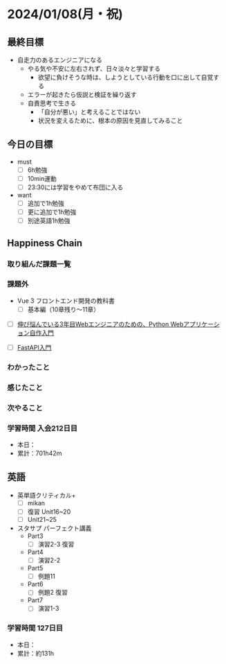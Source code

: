# 2024/01/08(月・祝)

## 最終目標

- 自走力のあるエンジニアになる
  - やる気や不安に左右されず、日々淡々と学習する
    - 欲望に負けそうな時は、しようとしている行動を口に出して自覚する
  - エラーが起きたら仮説と検証を繰り返す
  - 自責思考で生きる
    - 「自分が悪い」と考えることではない
    - 状況を変えるために、根本の原因を見直してみること

## 今日の目標

- must
  - [ ] 6h勉強
  - [ ] 10min運動
  - [ ] 23:30には学習をやめて布団に入る

- want
  - [ ] 追加で1h勉強
  - [ ] 更に追加で1h勉強
  - [ ] 別途英語1h勉強

## Happiness Chain

### 取り組んだ課題一覧

### 課題外

- Vue 3 フロントエンド開発の教科書
  - [ ] 基本編（10章残り〜11章）

- [ ] [伸び悩んでいる3年目Webエンジニアのための、Python Webアプリケーション自作入門](https://zenn.dev/bigen1925/books/introduction-to-web-application-with-python)

- [ ] [FastAPI入門](https://zenn.dev/sh0nk/books/537bb028709ab9)

### わかったこと

### 感じたこと

### 次やること

### 学習時間 入会212日目

- 本日：
- 累計：701h42m

## 英語

- 英単語クリティカル+
  - [ ] mikan
  - [ ] 復習 Unit16~20
  - [ ] Unit21~25

- スタサプ パーフェクト講義
  - Part3
    - [ ] 演習2-3 復習
  - Part4
    - [ ] 演習2-2
  - Part5
    - [ ] 例題11
  - Part6
    - [ ] 例題2 復習
  - Part7
    - [ ] 演習1-3

### 学習時間 127日目

- 本日：
- 累計：約131h
